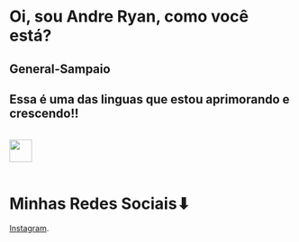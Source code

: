 # Oi, sou Andre Ryan, como você está?
## General-Sampaio

## Essa é uma das linguas que estou aprimorando e crescendo!!

<br>
<div>
<img loading="lazy" src="https://cdn.jsdelivr.net/gh/devicons/devicon@latest/icons/javascript/javascript-original.svg" width:"40" height="40" />
</div>
<br>

# Minhas Redes Sociais⬇
[Instagram](https://www.instagram.com/andre95zin).
